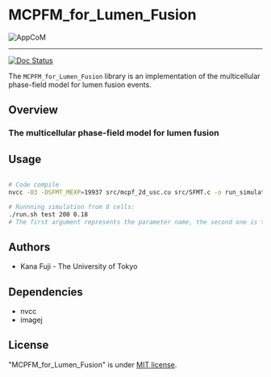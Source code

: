 # MCPFM_for_Lumen_Fusion

![AppCoM](docs/Figures/test.gif)

<hr/>

[![Doc Status](https://readthedocs.org/projects/appcom/badge/?version=latest)](https://appcom.readthedocs.io/en/latest/)

The `MCPFM_for_Lumen_Fusion` library is an implementation of the multicellular phase-field model for lumen fusion events.

## Overview

### The multicellular phase-field model for lumen fusion


## Usage
```sh

# Code compile
nvcc -O3 -DSFMT_MEXP=19937 src/mcpf_2d_usc.cu src/SFMT.c -o run_simulation -std=c++11

# Runnning simulation from 8 cells: 
./run.sh test 200 0.18
# The first argument represents the parameter name, the second one is the cell growth time scale, and the third one is the rumen pressure.

```

## Authors

* Kana Fuji - The University of Tokyo

## Dependencies

- nvcc
- imagej

## License
"MCPFM_for_Lumen_Fusion" is under [MIT license](https://en.wikipedia.org/wiki/MIT_License).
